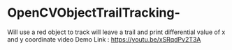 # OpenCVObjectTrailTracking-
Will use a red object to track 
will leave a trail 
and print differential value of x and y coordinate 
video Demo Link : https://youtu.be/xSRqdPv2T3A
